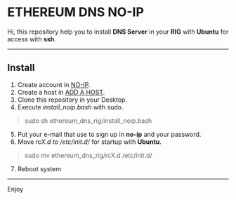 ETHEREUM DNS NO-IP
===================

Hi, this repository help you to install **DNS Server** in your **RIG** with **Ubuntu** for access with **ssh**.

----------


Install
-------------

 1. Create account in [NO-IP](https://www.noip.com/).
 2. Create a host in [ADD A HOST](https://www.noip.com/members/dns/).
 3. Clone this repository in your Desktop.
 4. Execute  *install_noip.bash* with sudo.
> sudo sh ethereum_dns_rig/install_noip.bash

 5. Put your e-mail that use to sign up in **no-ip** and your password.
 6. Move *rcX.d to /etc/init.d/* for startup with **Ubuntu**.  
> sudo mv  ethereum_dns_rig/rcX.d /etc/init.d/
 
 7. Reboot system

----
Enjoy
